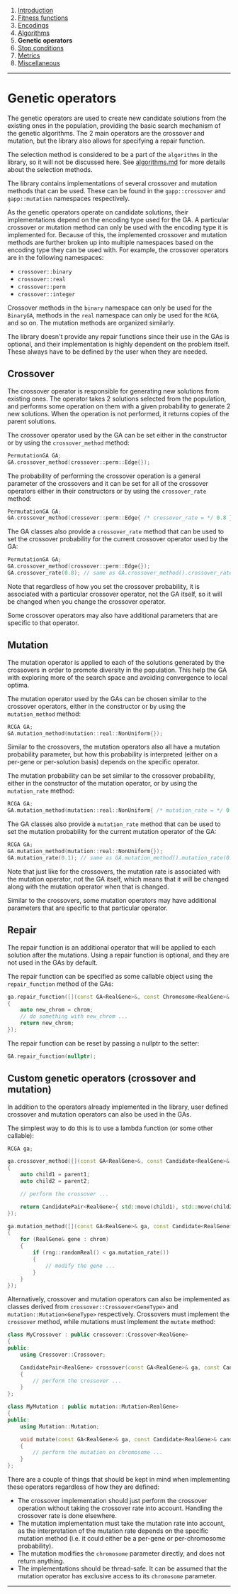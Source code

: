 ﻿
1. [Introduction](introduction.md)  
2. [Fitness functions](fitness-functions.md)  
3. [Encodings](encodings.md)  
4. [Algorithms](algorithms.md)  
5. **Genetic operators**  
6. [Stop conditions](stop-conditions.md)  
7. [Metrics](metrics.md)  
8. [Miscellaneous](miscellaneous.md)

------------------------------------------------------------------------------------------------

# Genetic operators

The genetic operators are used to create new candidate solutions from the existing
ones in the population, providing the basic search mechanism of the genetic
algorithms. The 2 main operators are the crossover and mutation, but the library
also allows for specifying a repair function.

The selection method is considered to be a part of the `algorithms` in the library,
so it will not be discussed here. See [algorithms.md](algorithms.md) for more details
about the selection methods.

The library contains implementations of several crossover and mutation methods
that can be used. These can be found in the `gapp::crossover` and
`gapp::mutation` namespaces respectively.

As the genetic operators operate on candidate solutions, their implementations depend
on the encoding type used for the GA. A particular crossover or mutation method can only
be used with the encoding type it is implemented for.
Because of this, the implemented crossover and mutation methods are further broken
up into multiple namespaces based on the encoding type they can be used with.
For example, the crossover operators are in the following namespaces:

 - `crossover::binary`
 - `crossover::real`
 - `crossover::perm`
 - `crossover::integer`

Crossover methods in the `binary` namespace can only be used for the `BinaryGA`,
methods in the `real` namespace can only be used for the `RCGA`, and so on.
The mutation methods are organized similarly.

The library doesn't provide any repair functions since their use in the GAs
is optional, and their implementation is highly dependent on the problem itself.
These always have to be defined by the user when they are needed.

## Crossover

The crossover operator is responsible for generating new solutions from existing
ones. The operator takes 2 solutions selected from the population, and performs
some operation on them with a given probability to generate 2 new solutions.
When the operation is not performed, it returns copies of the parent solutions.

The crossover operator used by the GA can be set either in the constructor or by
using the `crossover_method` method:

```cpp
PermutationGA GA;
GA.crossover_method(crossover::perm::Edge{});
```

The probability of performing the crossover operation is a general parameter
of the crossovers and it can be set for all of the crossover operators either
in their constructors or by using the `crossover_rate` method:

```cpp
PermutationGA GA;
GA.crossover_method(crossover::perm::Edge{ /* crossover_rate = */ 0.8 });
```

The GA classes also provide a `crossover_rate` method that can be used to set
the crossover probability for the current crossover operator used by the GA:

```cpp
PermutationGA GA;
GA.crossover_method(crossover::perm::Edge{});
GA.crossover_rate(0.8); // same as GA.crossover_method().crossover_rate(0.8)
```

Note that regardless of how you set the crossover probability, it is associated
with a particular crossover operator, not the GA itself, so it will be changed
when you change the crossover operator.

Some crossover operators may also have additional parameters that are specific
to that operator.

## Mutation

The mutation operator is applied to each of the solutions generated by the
crossovers in order to promote diversity in the population. This help the GA
with exploring more of the search space and avoiding convergence to local
optima.

The mutation operator used by the GAs can be chosen similar to the crossover
operators, either in the constructor or by using the `mutation_method` method:

```cpp
RCGA GA;
GA.mutation_method(mutation::real::NonUniform{});
```

Similar to the crossovers, the mutation operators also all have a
mutation probability parameter, but how this probability is interpreted
(either on a per-gene or per-solution basis) depends on the specific
operator.

The mutation probability can be set similar to the crossover probability, either
in the constructor of the mutation operator, or by using the `mutation_rate`
method:

```cpp
RCGA GA;
GA.mutation_method(mutation::real::NonUniform{ /* mutation_rate = */ 0.1 });
```

The GA classes also provide a `mutation_rate` method that can be used to set
the mutation probability for the current mutation operator of the GA:

```cpp
RCGA GA;
GA.mutation_method(mutation::real::NonUniform{});
GA.mutation_rate(0.1); // same as GA.mutation_method().mutation_rate(0.1)
```

Note that just like for the crossovers, the mutation rate is associated with the
mutation operator, not the GA itself, which means that it will be changed along
with the mutation operator when that is changed.

Similar to the crossovers, some mutation operators may have additional parameters
that are specific to that particular operator.

## Repair

The repair function is an additional operator that will be applied to each
solution after the mutations. Using a repair function is optional, and they are
not used in the GAs by default.

The repair function can be specified as some callable object using the `repair_function`
method of the GAs:

```cpp
ga.repair_function([](const GA<RealGene>&, const Chromosome<RealGene>& chrom)
{
    auto new_chrom = chrom;
    // do something with new_chrom ...
    return new_chrom;
});
```

The repair function can be reset by passing a nullptr to the setter:

```cpp
GA.repair_function(nullptr);
```

## Custom genetic operators (crossover and mutation)

In addition to the operators already implemented in the library,
user defined crossover and mutation operators can also be used in the GAs.

The simplest way to do this is to use a lambda function (or some other callable):

```cpp
RCGA ga;

ga.crossover_method([](const GA<RealGene>&, const Candidate<RealGene>& parent1, const Candidate<RealGene>& parent2)
{
    auto child1 = parent1;
    auto child2 = parent2;

    // perform the crossover ...

    return CandidatePair<RealGene>{ std::move(child1), std::move(child2) };
});

ga.mutation_method([](const GA<RealGene>& ga, const Candidate<RealGene>& sol, Chromosome<RealGene>& chrom)
{
    for (RealGene& gene : chrom)
    {
        if (rng::randomReal() < ga.mutation_rate())
        {
            // modify the gene ...
        }
    }
});
```

Alternatively, crossover and mutation operators can also be implemented as
classes derived from `crossover::Crossover<GeneType>` and
`mutation::Mutation<GeneType>` respectively. Crossovers must implement the
`crossover` method, while mutations must implement the `mutate` method:

```cpp
class MyCrossover : public crossover::Crossover<RealGene>
{
public:
    using Crossover::Crossover;

    CandidatePair<RealGene> crossover(const GA<RealGene>& ga, const Candidate<RealGene>& parent1, const Candidate<RealGene>& parent2) const override
    {
        // perform the crossover ...
    }
};
```

```cpp
class MyMutation : public mutation::Mutation<RealGene>
{
public:
    using Mutation::Mutation;

    void mutate(const GA<RealGene>& ga, const Candidate<RealGene>& candidate, Chromosome<RealGene>& chromosome) const override
    {
        // perform the mutation on chromosome ...
    }
};
```

There are a couple of things that should be kept in mind when implementing these operators
regardless of how they are defined:

 - The crossover implementation should just perform the crossover operation without
   taking the crossover rate into account. Handling the crossover rate is done elsewhere.
 - The mutation implementation must take the mutation rate into account, as the
   interpretation of the mutation rate depends on the specific mutation method
   (i.e. it could either be a per-gene or per-chromosome probability).
 - The mutation modifies the `chromosome` parameter directly, and does not return anything.
 - The implementations should be thread-safe. It can be assumed that the mutation operator
   has exclusive access to its `chromosome` parameter.

------------------------------------------------------------------------------------------------
